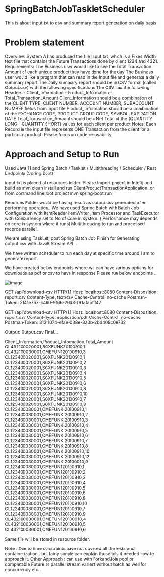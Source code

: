 # SpringBatchJobTaskletScheduler
This is about input.txt to csv and summary report generation on daily basis

# Problem statement
Overview:
System A has produced the file Input.txt, which is a Fixed Width text file that contains the Future Transactions done by client 1234 and 4321.
Requirements:
The Business user would like to see the Total Transaction Amount of each unique product they have done for the day The Business user would like a program that can read in the Input file and generate a daily summary report The Daily summary report should be in CSV format (called Output.csv) with the following specifications
The CSV has the following Headers - Client_Information - Product_Information - Total_Transaction_Amount
Client_Information should be a combination of the CLIENT TYPE, CLIENT NUMBER, ACCOUNT NUMBER, SUBACCOUNT NUMBER fields from Input file Product_Information should be a combination of the EXCHANGE CODE, PRODUCT GROUP CODE, SYMBOL, EXPIRATION DATE Total_Transaction_Amount should be a Net Total of the (QUANTITY LONG - QUANTITY SHORT) values for each client per product
Notes: Each Record in the input file represents ONE Transaction from the client for a particular product. Please focus on code re-usability.

# Approach and Setup to Run
Used Java 11 and Spring Batch / Tasklet / Multithreading / Scheduler / Rest Endpoints (Spring Boot)

input.txt is placed at resources folder. 
Please  Import project in Intellij and build as mvn clean install and run ClientProductTransactionApplication. or 
from command line root project mvn spring-boot:run 

Reources Folder would be having result as output.csv generated after performing operation.. 
We have used Spring Batch with Batch Job Configuration with ItemReader
ItemWriter ,Item Processor and TaskExecutor with Concurrency set to No of Core in system. ( Performance may depends on core in system where it runs)
Multithreading to run and processed records parallel.

We are using TaskLet, post Spring Batch Job Finish for Generating output.csv with Java8 Stream API ..

We have written scheduler to run each day at specific time
around 1 am to generate report.

We have created below endpoints where we can have various options for downloads as pdf or csv to have in response Please run below endpoints ..

![image](https://user-images.githubusercontent.com/16664076/174485086-cd14ecb0-691a-4097-a1c7-15274574ad22.png)


GET /api/download-csv HTTP/1.1
Host: localhost:8080
Content-Disposition: report.csv
Content-Type: text/csv
Cache-Control: no-cache
Postman-Token: 2141e757-c460-9f66-2643-f91afa5fff47


GET /api/download-csv HTTP/1.1
Host: localhost:8080
Content-Disposition: report.csv
Content-Type: application/pdf
Cache-Control: no-cache
Postman-Token: 313f1074-efae-038e-3a3b-2bd409c06732




Output:
Output.csv Final...

Client_Information,Product_Information,Total_Amount
CL432100020001,SGXFUNK20100910,1
CL432100030001,CMEFUN120100910,3
CL123400020001,SGXFUNK20100910,1
CL123400020001,SGXFUNK20100910,2
CL123400020001,SGXFUNK20100910,3
CL123400020001,SGXFUNK20100910,4
CL123400020001,SGXFUNK20100910,5
CL123400020001,SGXFUNK20100910,6
CL123400020001,SGXFUNK20100910,8
CL123400020001,SGXFUNK20100910,10
CL123400020001,SGXFUNK20100910,7
CL123400020001,SGXFUNK20100910,9
CL123400030001,CMEFUNK.20100910,1
CL123400030001,CMEFUNK.20100910,2
CL123400030001,CMEFUNK.20100910,3
CL123400030001,CMEFUNK.20100910,4
CL123400030001,CMEFUNK.20100910,5
CL123400030001,CMEFUNK.20100910,6
CL123400030001,CMEFUNK.20100910,7
CL123400030001,CMEFUNK.20100910,8
CL123400030001,CMEFUNK.20100910,10
CL123400030001,CMEFUNK.20100910,12
CL123400030001,CMEFUNK.20100910,9
CL123400030001,CMEFUN120100910,1
CL123400030001,CMEFUN120100910,2
CL123400030001,CMEFUN120100910,3
CL123400030001,CMEFUN120100910,4
CL123400030001,CMEFUN120100910,5
CL123400030001,CMEFUN120100910,6
CL123400030001,CMEFUN120100910,8
CL123400030001,CMEFUN120100910,10
CL123400030001,CMEFUN120100910,7
CL123400030001,CMEFUN120100910,9
CL432100030001,CMEFUN120100910,4
CL432100030001,CMEFUN120100910,5
CL432100030001,CMEFUN120100910,6




Same file will be stored in resource folder.

Note : Due to time constraints have not covered all the tests and containerization.. but fairly simple can explain those bits if needed how to approach it.
        Other Approach : can use with ForkandJoin pool or completable Future or parallel stream varient without batch as well for concurrency etc..










